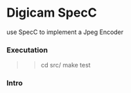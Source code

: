 Digicam SpecC
=============

use SpecC to implement a Jpeg Encoder

### Executation

>> cd src\/
>> make test

### Intro

